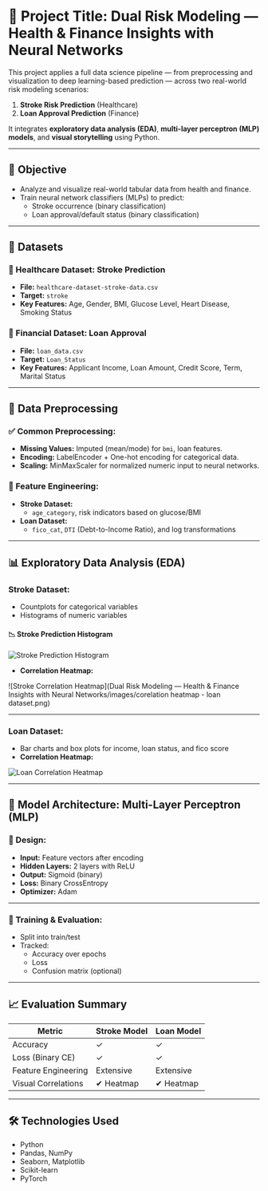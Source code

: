 # 🧠 Project Title: Dual Risk Modeling — Health & Finance Insights with Neural Networks

This project applies a full data science pipeline — from preprocessing and visualization to deep learning-based prediction — across two real-world risk modeling scenarios:

1. **Stroke Risk Prediction** (Healthcare)
2. **Loan Approval Prediction** (Finance)

It integrates **exploratory data analysis (EDA)**, **multi-layer perceptron (MLP) models**, and **visual storytelling** using Python.

---

## 🎯 Objective

- Analyze and visualize real-world tabular data from health and finance.
- Train neural network classifiers (MLPs) to predict:
  - Stroke occurrence (binary classification)
  - Loan approval/default status (binary classification)

---

## 🧬 Datasets

### 🏥 Healthcare Dataset: Stroke Prediction
- **File:** `healthcare-dataset-stroke-data.csv`
- **Target:** `stroke`
- **Key Features:** Age, Gender, BMI, Glucose Level, Heart Disease, Smoking Status

### 💸 Financial Dataset: Loan Approval
- **File:** `loan_data.csv`
- **Target:** `Loan_Status`
- **Key Features:** Applicant Income, Loan Amount, Credit Score, Term, Marital Status

---

## 🧼 Data Preprocessing

### ✅ Common Preprocessing:
- **Missing Values:** Imputed (mean/mode) for `bmi`, loan features.
- **Encoding:** LabelEncoder + One-hot encoding for categorical data.
- **Scaling:** MinMaxScaler for normalized numeric input to neural networks.

### 🔧 Feature Engineering:
- **Stroke Dataset:**
  - `age_category`, risk indicators based on glucose/BMI
- **Loan Dataset:**
  - `fico_cat`, `DTI` (Debt-to-Income Ratio), and log transformations

---

## 📊 Exploratory Data Analysis (EDA)

### Stroke Dataset:
- Countplots for categorical variables
- Histograms of numeric variables

#### 📉 Stroke Prediction Histogram  
![Stroke Prediction Histogram](./images/stroke%20prediction%20histogram.png)

- **Correlation Heatmap:**

![Stroke Correlation Heatmap](Dual Risk Modeling — Health & Finance Insights with Neural Networks/images/corelation heatmap - loan dataset.png)

---

### Loan Dataset:
- Bar charts and box plots for income, loan status, and fico score
- **Correlation Heatmap:**

![Loan Correlation Heatmap](./images/corelation%20heatmap%20-%20loan%20dataset.png)

---

## 🤖 Model Architecture: Multi-Layer Perceptron (MLP)

### 🔧 Design:
- **Input:** Feature vectors after encoding
- **Hidden Layers:** 2 layers with ReLU
- **Output:** Sigmoid (binary)
- **Loss:** Binary CrossEntropy
- **Optimizer:** Adam

---

### 🧪 Training & Evaluation:
- Split into train/test
- Tracked:
  - Accuracy over epochs
  - Loss
  - Confusion matrix (optional)

---

## 📈 Evaluation Summary

| Metric                | Stroke Model | Loan Model |
|----------------------|--------------|------------|
| Accuracy              | ✓            | ✓          |
| Loss (Binary CE)      | ✓            | ✓          |
| Feature Engineering   | Extensive    | Extensive  |
| Visual Correlations   | ✔ Heatmap    | ✔ Heatmap  |

---

## 🛠️ Technologies Used

- Python
- Pandas, NumPy
- Seaborn, Matplotlib
- Scikit-learn
- PyTorch



